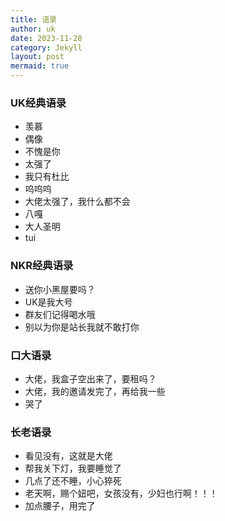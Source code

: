 ```yaml
---
title: 语录
author: uk
date: 2023-11-28
category: Jekyll
layout: post
mermaid: true
---
```


### UK经典语录

- 羡慕
- 偶像
- 不愧是你
- 太强了
- 我只有杜比
- 呜呜呜
- 大佬太强了，我什么都不会
- 八嘎
- 大人圣明
- tui

### NKR经典语录

- 送你小黑屋要吗？
- UK是我大号
- 群友们记得喝水哦
- 别以为你是站长我就不敢打你

### 口大语录

- 大佬，我盒子空出来了，要租吗？
- 大佬，我的邀请发完了，再给我一些
- 哭了

### 长老语录
- 看见没有，这就是大佬
- 帮我关下灯，我要睡觉了
- 几点了还不睡，小心猝死
- 老天啊，赐个妞吧，女孩没有，少妇也行啊！！！
- 加点腰子，用完了